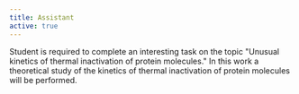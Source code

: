 ```yaml
---
title: Assistant
active: true
---
```

Student is required to complete an interesting task on the topic "Unusual kinetics of thermal inactivation of protein molecules."
In this work a theoretical study of the kinetics of thermal inactivation of protein molecules will be performed.
